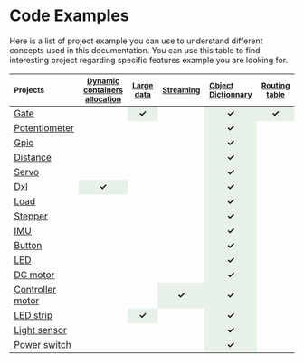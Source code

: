 # Code Examples

Here is a list of project example you can use to understand different concepts used in this documentation.
You can use this table to find interesting project regarding specific features example you are looking for.

<table id="cust_table">
<thead>
<tr>
<th align="left"><small>Projects</small></th>
<th align="center"><small><a href="../containers.md">Dynamic containers allocation</a></small></th>
<th align="center"><small><a href="./msg-handling.md">Large data</a></small></th>
<th align="center"><small><a href="./streaming.md">Streaming</a></small></th>
<th align="left"><small><a href="./od.md">Object Dictionnary</a></small></th>
<th align="center"><small><a href="./routing-table.md">Routing table</a></small></th>
</tr>
</thead>
<tbody>
<tr>
<td align="left"><a href="https://github.com/Luos-io/Examples/blob/master/Projects/l0/Gate_SerialCom" target="_blank">Gate</a></td>
<td align="center"></td>
<td style="background-color: rgba(143, 188, 143,0.2);" align="center"><strong>&#10003;</strong></td>
<td align="center"></td>
<td style="background-color: rgba(143, 188, 143,0.2);" align="center"><strong>&#10003;</strong></td>
<td style="background-color: rgba(143, 188, 143,0.2);" align="center"><strong>&#10003;</strong></td>
</tr>
<tr>
<td align="left"><a href="https://github.com/Luos-io/Examples/blob/master/Projects/l0/Potentiometer" target="_blank">Potentiometer</a></td>
<td align="center"></td>
<td align="center"></td>
<td align="center"></td>
<td style="background-color: rgba(143, 188, 143,0.2);" align="center"><strong>&#10003;</strong></td>
<td align="center"></td>
</tr>
<tr>
<td align="left"><a href="https://github.com/Luos-io/Examples/blob/master/Projects/l0/Gpio" target="_blank">Gpio</a></td>
<td align="center"></td>
<td align="center"></td>
<td align="center"></td>
<td style="background-color: rgba(143, 188, 143,0.2);" align="center"><strong>&#10003;</strong></td>
<td align="center"></td>
</tr>
<tr>
<td align="left"><a href="https://github.com/Luos-io/Examples/blob/master/Projects/l0/Distance" target="_blank">Distance</a></td>
<td align="center"></td>
<td align="center"></td>
<td align="center"></td>
<td style="background-color: rgba(143, 188, 143,0.2);" align="center"><strong>&#10003;</strong></td>
<td align="center"></td>
</tr>
<tr>
<td align="left"><a href="https://github.com/Luos-io/Examples/blob/master/Projects/l0/Servo" target="_blank">Servo</a></td>
<td align="center"></td>
<td align="center"></td>
<td align="center"></td>
<td style="background-color: rgba(143, 188, 143,0.2);" align="center"><strong>&#10003;</strong></td>
<td align="center"></td>
</tr>
<tr>
<td align="left"><a href="https://github.com/Luos-io/Examples/blob/master/Projects/l0/Dxl" target="_blank">Dxl</a></td>
<td style="background-color: rgba(143, 188, 143,0.2);" align="center"><strong>&#10003;</strong></td>
<td align="center"></td>
<td align="center"></td>
<td style="background-color: rgba(143, 188, 143,0.2);" align="center"><strong>&#10003;</strong></td>
<td align="center"></td>
</tr>
<tr>
<td align="left"><a href="https://github.com/Luos-io/Examples/blob/master/Projects/l0/Load" target="_blank">Load</a></td>
<td align="center"></td>
<td align="center"></td>
<td align="center"></td>
<td style="background-color: rgba(143, 188, 143,0.2);" align="center"><strong>&#10003;</strong></td>
<td align="center"></td>
</tr>
<tr>
<td align="left"><a href="https://github.com/Luos-io/Examples/blob/master/Projects/l0/Stepper" target="_blank">Stepper</a></td>
<td align="center"></td>
<td align="center"></td>
<td align="center"></td>
<td style="background-color: rgba(143, 188, 143,0.2);" align="center"><strong>&#10003;</strong></td>
<td align="center"></td>
</tr>
<tr>
<td align="left"><a href="https://github.com/Luos-io/Examples/blob/master/Projects/l0/Imu" target="_blank">IMU</a></td>
<td align="center"></td>
<td align="center"></td>
<td align="center"></td>
<td style="background-color: rgba(143, 188, 143,0.2);" align="center"><strong>&#10003;</strong></td>
<td align="center"></td>
</tr>
<tr>
<td align="left"><a href="https://github.com/Luos-io/Examples/blob/master/Projects/l0/Button" target="_blank">Button</a></td>
<td align="center"></td>
<td align="center"></td>
<td align="center"></td>
<td style="background-color: rgba(143, 188, 143,0.2);" align="center"><strong>&#10003;</strong></td>
<td align="center"></td>
</tr>
<tr>
<td align="left"><a href="https://github.com/Luos-io/Examples/blob/master/Projects/l0/Led" target="_blank">LED</a></td>
<td align="center"></td>
<td align="center"></td>
<td align="center"></td>
<td style="background-color: rgba(143, 188, 143,0.2);" align="center"><strong>&#10003;</strong></td>
<td align="center"></td>
</tr>
<tr>
<td align="left"><a href="https://github.com/Luos-io/Examples/blob/master/Projects/l0/Dc_motor" target="_blank">DC motor</a></td>
<td align="center"></td>
<td align="center"></td>
<td align="center"></td>
<td style="background-color: rgba(143, 188, 143,0.2);" align="center"><strong>&#10003;</strong></td>
<td align="center"></td>
</tr>
<tr>
<td align="left"><a href="https://github.com/Luos-io/Examples/blob/master/Projects/l0/Controller_motor" target="_blank">Controller motor</a></td>
<td align="center"></td>
<td align="center"></td>
<td style="background-color: rgba(143, 188, 143,0.2);" align="center"><strong>&#10003;</strong></td>
<td style="background-color: rgba(143, 188, 143,0.2);" align="center"><strong>&#10003;</strong></td>
<td align="center"></td>
</tr>
<tr>
<td align="left"><a href="https://github.com/Luos-io/Examples/blob/master/Projects/l0/Led_strip" target="_blank">LED strip</a></td>
<td align="center"></td>
<td style="background-color: rgba(143, 188, 143,0.2);" align="center"><strong>&#10003;</strong></td>
<td align="center"></td>
<td style="background-color: rgba(143, 188, 143,0.2);" align="center"><strong>&#10003;</strong></td>
<td align="center"></td>
</tr>
<tr>
<td align="left"><a href="https://github.com/Luos-io/Examples/blob/master/Projects/l0/Light_sensor" target="_blank">Light sensor</a></td>
<td align="center"></td>
<td align="center"></td>
<td align="center"></td>
<td style="background-color: rgba(143, 188, 143,0.2);" align="center"><strong>&#10003;</strong></td>
<td align="center"></td>
</tr>
<tr>
<td align="left"><a href="https://github.com/Luos-io/Examples/blob/master/Projects/l0/Power_switch" target="_blank">Power switch</a></td>
<td align="center"></td>
<td align="center"></td>
<td align="center"></td>
<td style="background-color: rgba(143, 188, 143,0.2);" align="center"><strong>&#10003;</strong></td>
<td align="center"></td>
</tr>
</tbody>
</table>
